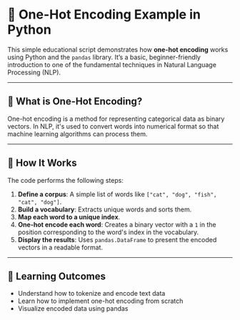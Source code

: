 # 🧠 One-Hot Encoding Example in Python

This simple educational script demonstrates how **one-hot encoding** works using Python and the `pandas` library. It’s a basic, beginner-friendly introduction to one of the fundamental techniques in Natural Language Processing (NLP).

---

## 📌 What is One-Hot Encoding?

One-hot encoding is a method for representing categorical data as binary vectors. In NLP, it's used to convert words into numerical format so that machine learning algorithms can process them.

---

## 🧾 How It Works

The code performs the following steps:

1. **Define a corpus**: A simple list of words like `["cat", "dog", "fish", "cat", "dog"]`.
2. **Build a vocabulary**: Extracts unique words and sorts them.
3. **Map each word to a unique index**.
4. **One-hot encode each word**: Creates a binary vector with a `1` in the position corresponding to the word's index in the vocabulary.
5. **Display the results**: Uses `pandas.DataFrame` to present the encoded vectors in a readable format.

---

## 🧠 Learning Outcomes
- Understand how to tokenize and encode text data
- Learn how to implement one-hot encoding from scratch
- Visualize encoded data using pandas

